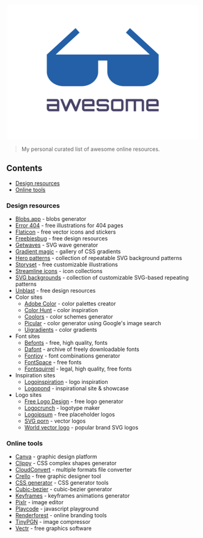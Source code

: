 <div align="center">
	<img width="500" height="350" src="logo.svg" alt="Awesome">
</div>

> My personal curated list of awesome online resources.

## Contents  
- [Design resources](#design-resources)
- [Online tools](#online-tools)

### Design resources
- [Blobs.app](https://blobs.app) - blobs generator
- [Error 404](https://error404.fun) - free illustrations for 404 pages
- [Flaticon](https://www.flaticon.com) - free vector icons and stickers
- [Freebiesbug](https://freebiesbug.com) - free design resources
- [Getwaves](https://getwaves.io) - SVG wave generator
- [Gradient magic](https://www.gradientmagic.com) - gallery of CSS gradients
- [Hero patterns](https://www.heropatterns.com) - collection of repeatable SVG background patterns
- [Storyset](https://storyset.com) - free customizable illustrations
- [Streamline icons](https://app.streamlinehq.com/icons) - icon collections
- [SVG backgrounds](https://www.svgbackgrounds.com) - collection of customizable SVG-based repeating patterns
- [Unblast](https://unblast.com) - free design resources
- Color sites
  - [Adobe Color](https://color.adobe.com) - color palettes creator
  - [Color Hunt](https://colorhunt.co) - color inspiration
  - [Coolors](https://coolors.co) - color schemes generator
  - [Picular](https://picular.co) - color generator using Google's image search
  - [Uigradients](https://uigradients.com) - color gradients
- Font sites
  - [Befonts](https://befonts.com) - free, high quality, fonts
  - [Dafont](https://www.dafont.com) - archive of freely downloadable fonts
  - [Fontjoy](https://fontjoy.com) - font combinations generator
  - [FontSpace](https://www.fontspace.com) - free fonts
  - [Fontsquirrel](https://www.fontsquirrel.com) - legal, high quality, free fonts
- Inspiration sites
  - [Logoinspiration](https://www.logoinspirations.co) - logo inspiration
  - [Logopond](https://logopond.com) - inspirational site & showcase
- Logo sites
  - [Free Logo Design](https://freelogodesign.org) - free logo generator
  - [Logocrunch](https://brandmark.io/logo-crunch) - logotype maker
  - [Logoipsum](https://logoipsum.com) - free placeholder logos
  - [SVG porn](https://svgporn.com) - vector logos
  - [World vector logo](https://worldvectorlogo.com) - popular brand SVG logos

### Online tools
- [Canva](https://www.canva.com/it_it/) - graphic design platform
- [Clippy](https://bennettfeely.com/clippy) - CSS complex shapes generator
- [CloudConvert](https://cloudconvert.com) - multiple formats file converter
- [Crello](https://crello.com) - free graphic designer tool
- [CSS generator](https://webcode.tools/generators/css) - CSS generator tools
- [Cubic-bezier](https://cubic-bezier.com) - cubic-bezier generator
- [Keyframes](https://keyframes.app/animate) - keyframes animations generator
- [Pixlr](https://pixlr.com/it/editor/) - image editor
- [Playcode](https://playcode.io) - javascript playground
- [Renderforest](https://www.renderforest.com) - online branding tools
- [TinyPGN](https://tinypng.com) - image compressor
- [Vectr](https://vectr.com) - free graphics software
